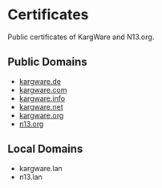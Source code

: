# Certificates
Public certificates of KargWare and N13.org.

## Public Domains
* [kargware.de](https://kargware.de)
* [kargware.com](https://kargware.com)
* [kargware.info](https://kargware.info)
* [kargware.net](https://kargware.net)
* [kargware.org](https://kargware.org)
* [n13.org](https://n13.org)

## Local Domains
* kargware.lan
* n13.lan
